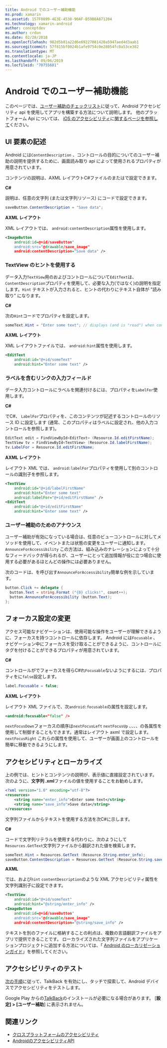 ```yaml
---
title: Android でのユーザー補助機能
ms.prod: xamarin
ms.assetid: 157F0899-4E3E-4538-90AF-B59B8A871204
ms.technology: xamarin-android
author: conceptdev
ms.author: crdun
ms.date: 02/28/2018
ms.openlocfilehash: 982d5b81a22d6e69227081420a5947aed4d3aab1
ms.sourcegitcommit: 57f815bf0024b1afe9754c0e28054fc0a53ce302
ms.translationtype: MT
ms.contentlocale: ja-JP
ms.lasthandoff: 09/06/2019
ms.locfileid: "70755681"
---
```

# <a name="accessibility-on-android"></a>Android でのユーザー補助機能

このページでは、[ユーザー補助のチェックリスト](~/cross-platform/app-fundamentals/accessibility.md)に従って、Android アクセシビリティ api を使用してアプリを構築する方法について説明します。
他のプラットフォーム Api については、 [iOS のアクセシビリティ](~/ios/app-fundamentals/accessibility.md)に[関するページを参照して](~/mac/app-fundamentals/accessibility.md)ください。

## <a name="describing-ui-elements"></a>UI 要素の記述

Android には`ContentDescription` 、コントロールの目的についてのユーザー補助の説明を提供するために、画面読み取り api によって使用されるプロパティが用意されています。

コンテンツの説明は、AXML レイアウトC#ファイルのまたはで設定できます。

**C#**

説明は、任意の文字列 (または文字列リソース) にコードで設定できます。

```csharp
saveButton.ContentDescription = "Save data";
```

**AXML レイアウト**

XML レイアウトでは、 `android:contentDescription`属性を使用します。

```xml
<ImageButton
    android:id=@+id/saveButton"
    android:src="@drawable/save_image"
    android:contentDescription="Save data" />
```

### <a name="use-hint-for-textview"></a>TextView のヒントを使用する

データ入力`TextView`用のおよびコントロールについて`EditText`は、 `ContentDescription`プロパティを使用して、必要な入力(ではなく)の説明を指定します。`Hint`
テキストが入力されると、ヒントの代わりにテキスト自体が "読み取り" になります。

**C#**

次の`Hint`コードでプロパティを設定します。

```csharp
someText.Hint = "Enter some text"; // displays (and is "read") when control is empty
```

**AXML レイアウト**

XML レイアウトファイルでは、 `android:hint`属性を使用します。

```xml
<EditText
    android:id="@+id/someText"
    android:hint="Enter some text" />
```

### <a name="labelfor-links-input-fields-with-labels"></a>ラベルを含むリンクの入力フィールド

データ入力コントロールにラベルを関連付けるには、プロパティを`LabelFor`使用します。

**C#**

でC#、 `LabelFor`プロパティを、このコンテンツが記述するコントロールのリソース ID に設定します (通常、このプロパティはラベルに設定され、他の入力コントロールを参照します)。

```csharp
EditText edit = FindViewById<EditText> (Resource.Id.editFirstName);
TextView tv = FindViewById<TextView> (Resource.Id.labelFirstName);
tv.LabelFor = Resource.Id.editFirstName;
```

**AXML レイアウト**

レイアウト XML では、 `android:labelFor`プロパティを使用して別のコントロールの識別子を参照します。

```xml
<TextView
    android:id="@+id/labelFirstName"
    android:hint="Enter some text"
    android:labelFor="@+id/editFirstName" />
<EditText
    android:id="@+id/editFirstName"
    android:hint="Enter some text" />
```

### <a name="announce-for-accessibility"></a>ユーザー補助のためのアナウンス

ユーザー補助が有効になっている場合は、任意のビューコントロールに対してメソッドを使用して、イベントまたは状態の変更をユーザーに通知します。`AnnounceForAccessibility` この方法は、組み込みのナレーションによって十分なフィードバックが得られるが、ユーザーにとって追加情報が役に立つ場合に使用する必要があるほとんどの操作には必要ありません。

次のコードは、を呼び出す`AnnounceForAccessibility`簡単な例を示しています。

```csharp
button.Click += delegate {
  button.Text = string.Format ("{0} clicks!", count++);
  button.AnnounceForAccessibility (button.Text);
};
```

## <a name="changing-focus-settings"></a>フォーカス設定の変更

アクセス可能なナビゲーションは、使用可能な操作をユーザーが理解できるように、フォーカスを持つコントロールに依存します。 Android には`Focusable` 、ナビゲーション中にフォーカスを受け取ることができるように、コントロールにタグを付けることができるプロパティが用意されています。

**C#**

コントロールがでフォーカスを得らC#れ`Focusable`ないようにするには、プロパティをに`false`設定します。

```csharp
label.Focusable = false;
```

**AXML レイアウト**

レイアウト XML ファイルで、次`android:focusable`の属性を設定します。

```xml
<android:focusable="false" />
```

`nextFocusDown`フォーカスの順序は`nextFocusLeft` `nextFocusUp` 、、、、の各属性を使用して制御することもできます。通常はレイアウト axml で設定します。 `nextFocusRight` これらの属性を使用して、ユーザーが画面上のコントロールを簡単に移動できるようにします。

## <a name="accessibility-and-localization"></a>アクセシビリティとローカライズ

上の例では、ヒントとコンテンツの説明が、表示値に直接設定されています。 次のように、**文字列 .xml**ファイルの値を使用することをお勧めします。

```xml
<?xml version="1.0" encoding="utf-8"?>
<resources>
    <string name="enter_info">Enter some text</string>
    <string name="save_info">Save data</string>
</resources>
```

文字列ファイルからテキストを使用する方法を次C#に示します。

**C#**

コードで文字列リテラルを使用する代わりに、次のようにして`Resources.GetText`文字列ファイルから翻訳された値を検索します。

```csharp
someText.Hint = Resources.GetText (Resource.String.enter_info);
saveButton.ContentDescription = Resources.GetText (Resource.String.save_info);
```

**AXML**

では、および`hint` `contentDescription`のような XML アクセシビリティ属性を文字列識別子に設定できます。

```xml
<TextView
    android:id="@+id/someText"
    android:hint="@string/enter_info" />
<ImageButton
    android:id=@+id/saveButton"
    android:src="@drawable/save_image"
    android:contentDescription="@string/save_info" />
```

テキストを別のファイルに格納することの利点は、複数の言語翻訳ファイルをアプリで提供できることです。 ローカライズされた文字列ファイルをアプリケーションプロジェクトに追加する方法については、「 [Android のローカリゼーションガイド](~/android/app-fundamentals/localization.md)」を参照してください。

## <a name="testing-accessibility"></a>アクセシビリティのテスト

[次の手順](https://developer.android.com/training/accessibility/testing.html#how-to)に従って、TalkBack を有効にし、タッチで探索して、Android デバイスでアクセシビリティをテストします。

Google Play からの[TalkBack](https://play.google.com/store/apps/details?id=com.google.android.marvin.talkback)のインストールが必要になる場合があります。 [**設定] > [ユーザー補助**] に表示されません。

## <a name="related-links"></a>関連リンク

- [クロスプラットフォームのアクセシビリティ](~/cross-platform/app-fundamentals/accessibility.md)
- [AndroidのアクセシビリティAPI](https://developer.android.com/guide/topics/ui/accessibility/index.html)
